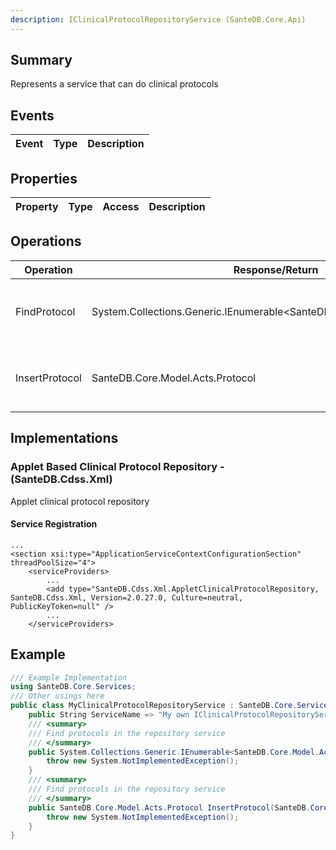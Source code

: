 ```yaml
---
description: IClinicalProtocolRepositoryService (SanteDB.Core.Api)
---
```


## Summary
Represents a service that can do clinical protocols

## Events

|Event|Type|Description|
|-|-|-|

## Properties

|Property|Type|Access|Description|
|-|-|-|-|

## Operations

|Operation|Response/Return|Input/Parameter|Description|
|-|-|-|-|
|FindProtocol|System.Collections.Generic.IEnumerable&lt;SanteDB.Core.Model.Acts.Protocol>|predicate <small style='border:solid 1px #aaa'>System.Linq.Expressions.Expression<System.Func<SanteDB.Core.Model.Acts.Protocol,System.Boolean>></small><br/>offset <small style='border:solid 1px #aaa'>System.Int32</small><br/>count <small style='border:solid 1px #aaa'>System.Nullable<System.Int32></small><br/>totalResults <small style='border:solid 1px #aaa'>System.Int32&</small>|Find protocols in the repository service|
|InsertProtocol|SanteDB.Core.Model.Acts.Protocol|data <small style='border:solid 1px #aaa'>SanteDB.Core.Model.Acts.Protocol</small>|Find protocols in the repository service|

## Implementations


### Applet Based Clinical Protocol Repository - (SanteDB.Cdss.Xml)
Applet clinical protocol repository

#### Service Registration
```markup
...
<section xsi:type="ApplicationServiceContextConfigurationSection" threadPoolSize="4">
	<serviceProviders>
		...
		<add type="SanteDB.Cdss.Xml.AppletClinicalProtocolRepository, SanteDB.Cdss.Xml, Version=2.0.27.0, Culture=neutral, PublicKeyToken=null" />
		...
	</serviceProviders>
```
## Example
```csharp
/// Example Implementation
using SanteDB.Core.Services;
/// Other usings here
public class MyClinicalProtocolRepositoryService : SanteDB.Core.Services.IClinicalProtocolRepositoryService { 
	public String ServiceName => "My own IClinicalProtocolRepositoryService service";
	/// <summary>
	/// Find protocols in the repository service
	/// </summary>
	public System.Collections.Generic.IEnumerable<SanteDB.Core.Model.Acts.Protocol> FindProtocol(System.Linq.Expressions.Expression<System.Func<SanteDB.Core.Model.Acts.Protocol,System.Boolean>> predicate,System.Int32 offset,System.Nullable<System.Int32> count,System.Int32& totalResults){
		throw new System.NotImplementedException();
	}
	/// <summary>
	/// Find protocols in the repository service
	/// </summary>
	public SanteDB.Core.Model.Acts.Protocol InsertProtocol(SanteDB.Core.Model.Acts.Protocol data){
		throw new System.NotImplementedException();
	}
}
```
